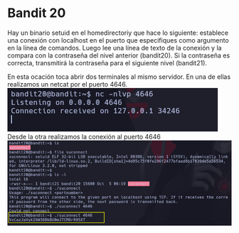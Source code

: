 # Bandit 20

Hay un binario setuid en el homedirectoriy que hace lo siguiente: establece una conexión con localhost en el puerto que especifiques como argumento en la línea de comandos. Luego lee una línea de texto de la conexión y la compara con la contraseña del nivel anterior (bandit20). Si la contraseña es correcta, transmitirá la contraseña para el siguiente nivel (bandit21).

En esta ocación toca abrir dos terminales al mismo servidor. En una de ellas realizamos un netcat por el puerto 4646.
![label text](imgs/01.png)
Desde la otra realizamos la conexión al puerto 4646
![label text](imgs/02.png)
